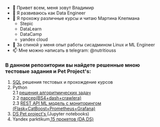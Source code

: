 

- 👋 Привет всем, меня зовут Владимир
- 🌱 Я развиваюсь как Data Engineer
- 👯 Я прохожу различные курсы и читаю Мартина Клепмана
  - Stepic
  - DataLearn
  - DataCamp
  - yandex cloud
- 💬 За спиной у меня опыт работы сисадмином Linux и ML Engineer  
- 📫 Мне можно написать в telegram: @nutritiouss

### В данном репозитории вы найдете решенные мною тестовые задания и Pet Project's:

1. [SQL](https://github.com/vavasya/SQL) решения тестовых и прохождение курсов
2. Python \
  2.1 [решения алгоритмических задач](https://github.com/vavasya/python_algo)\
  2.2 [парсер(BS4+dash+crawlera)](https://github.com/vavasya/Python_parser_kinopoisk-Docker-)\
  2.3 [REST API ML модель с мониторингом (Flask+CatBoost+Prometheus+Grafana)](https://github.com/vavasya/Flask_API_ML_classify)  
4. [DS Pet project's ](https://github.com/vavasya/DS_pet_project)(Jupyter notebooks)
5. Yandex parktikum,[15 прокетов (DA,DS)](https://github.com/vavasya/yandex_praktikum)
